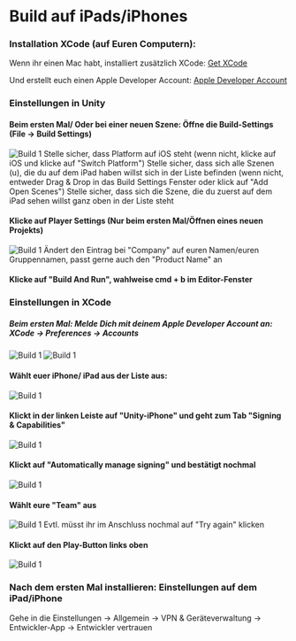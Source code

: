 # Build auf iPads/iPhones

### Installation XCode (auf Euren Computern): 

Wenn ihr einen Mac habt, installiert zusätzlich XCode: 
[Get XCode](https://apps.apple.com/de/app/xcode/id497799835?mt=12)

Und erstellt euch einen Apple Developer Account: 
[Apple Developer Account](https://idmsa.apple.com/IDMSWebAuth/signin?appIdKey=891bd3417a7776362562d2197f89480a8547b108fd934911bcbea0110d07f757&path=%2Faccount%2F&rv=1)


### Einstellungen in Unity 

#### Beim ersten Mal/ Oder bei einer neuen Szene: Öffne die Build-Settings (File -> Build Settings)
![Build 1](https://github.com/juliannetzer/arfoundation-demos_khb_sose22/blob/master/images_github/build_1.png)
Stelle sicher, dass Platform auf iOS steht (wenn nicht, klicke auf iOS und klicke auf "Switch Platform")
Stelle sicher, dass sich alle Szenen (u), die du auf dem iPad haben willst sich in der Liste befinden (wenn nicht, entweder Drag & Drop in das Build Settings Fenster oder klick auf "Add Open Scenes")
Stelle sicher, dass sich die Szene, die du zuerst auf dem iPad sehen willst ganz oben in der Liste steht

#### Klicke auf Player Settings (Nur beim ersten Mal/Öffnen eines neuen Projekts)
![Build 1](https://github.com/juliannetzer/arfoundation-demos_khb_sose22/blob/master/images_github/build_2.png)
Ändert den Eintrag bei "Company" auf euren Namen/euren Gruppennamen, passt gerne auch den "Product Name" an

#### Klicke auf "Build And Run", wahlweise cmd + b im Editor-Fenster

### Einstellungen in XCode
##### Beim ersten Mal: Melde Dich mit deinem Apple Developer Account an: XCode -> Preferences -> Accounts
![Build 1](https://github.com/juliannetzer/arfoundation-demos_khb_sose22/blob/master/images_github/build_3.png)
![Build 1](https://github.com/juliannetzer/arfoundation-demos_khb_sose22/blob/master/images_github/build_4.png)

#### Wählt euer iPhone/ iPad aus der Liste aus:
![Build 1](https://github.com/juliannetzer/arfoundation-demos_khb_sose22/blob/master/images_github/build_5.png)

#### Klickt in der linken Leiste auf "Unity-iPhone" und geht zum Tab "Signing & Capabilities"
![Build 1](https://github.com/juliannetzer/arfoundation-demos_khb_sose22/blob/master/images_github/build_6.png)

#### Klickt auf "Automatically manage signing" und bestätigt nochmal
![Build 1](https://github.com/juliannetzer/arfoundation-demos_khb_sose22/blob/master/images_github/build_7.png)

#### Wählt eure "Team" aus 
![Build 1](https://github.com/juliannetzer/arfoundation-demos_khb_sose22/blob/master/images_github/build_8.png)
Evtl. müsst ihr im Anschluss nochmal auf "Try again" klicken

#### Klickt auf den Play-Button links oben 
![Build 1](https://github.com/juliannetzer/arfoundation-demos_khb_sose22/blob/master/images_github/build_9.png)

### Nach dem ersten Mal installieren: Einstellungen auf dem iPad/iPhone

Gehe in die Einstellungen -> Allgemein -> VPN & Geräteverwaltung -> Entwickler-App -> Entwickler vertrauen
